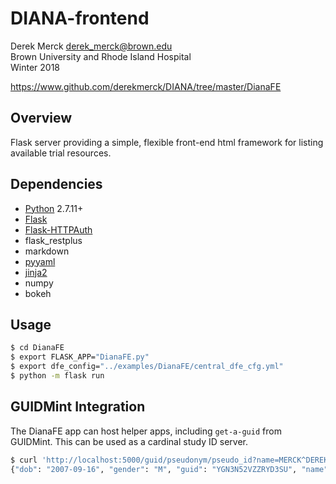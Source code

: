 # DIANA-frontend

Derek Merck <derek_merck@brown.edu>  
Brown University and Rhode Island Hospital  
Winter 2018

<https://www.github.com/derekmerck/DIANA/tree/master/DianaFE>


## Overview

Flask server providing a simple, flexible front-end html framework for listing available trial resources.


## Dependencies

- [Python][] 2.7.11+
- [Flask][]
- [Flask-HTTPAuth][]
- flask_restplus
- markdown
- [pyyaml][]
- [jinja2][]
- numpy
- bokeh

[Python]: http://www.python.org
[Flask]: http://flask.pocoo.org
[Flask-HTTPAuth]: https://github.com/miguelgrinberg/Flask-HTTPAuth
[pyyaml]: http://pyyaml.org
[jinja2]: http://jinja.pocoo.org


## Usage

```bash
$ cd DianaFE
$ export FLASK_APP="DianaFE.py"
$ export dfe_config="../examples/DianaFE/central_dfe_cfg.yml"
$ python -m flask run
```


## GUIDMint Integration

The DianaFE app can host helper apps, including `get-a-guid` from GUIDMint.  This can be used as a cardinal study ID server.

```bash
$ curl 'http://localhost:5000/guid/pseudonym/pseudo_id?name=MERCK^DEREK&gender=M&age=10'
{"dob": "2007-09-16", "gender": "M", "guid": "YGN3N52VZZRYD3SU", "name": "YOUMANS^GUY^N"}
```
